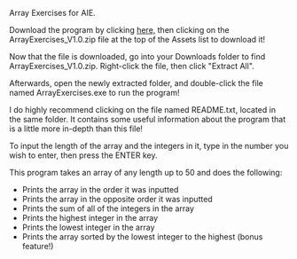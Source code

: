 Array Exercises for AIE.

Download the program by clicking [here,](https://github.com/charlie-flynn/ArrayExercises/releases) then clicking on the ArrayExercises_V1.0.zip file at the top of the Assets list to download it!

Now that the file is downloaded, go into your Downloads folder to find ArrayExercises_V1.0.zip. Right-click the file, then click "Extract All".

Afterwards, open the newly extracted folder, and double-click the file named ArrayExercises.exe to run the program!

I do highly recommend clicking on the file named README.txt, located in the same folder. It contains some useful information about the program that is a little more in-depth than this file!

To input the length of the array and the integers in it, type in the number you wish to enter, then press the ENTER key.

This program takes an array of any length up to 50 and does the following:
- Prints the array in the order it was inputted
- Prints the array in the opposite order it was inputted
- Prints the sum of all of the integers in the array
- Prints the highest integer in the array
- Prints the lowest integer in the array
- Prints the array sorted by the lowest integer to the highest (bonus feature!)
